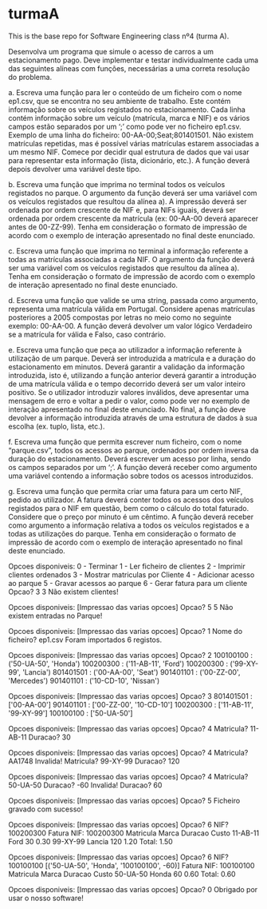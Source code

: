 # turmaA
This is the base repo for Software Engineering class nº4 (turma A).

Desenvolva um programa que simule o acesso de carros a um estacionamento pago. Deve implementar e testar individualmente cada uma das seguintes alíneas com funções, necessárias a uma correta resolução do problema. 

a.	Escreva uma função para ler o conteúdo de um ficheiro com o nome ep1.csv, que se encontra no seu ambiente de trabalho. Este contém informação sobre os veículos registados no estacionamento. Cada linha contém informação sobre um veículo (matrícula, marca e NIF) e os vários campos estão separados por um ‘;’ como pode ver no ficheiro ep1.csv. Exemplo de uma linha do ficheiro: 00-AA-00;Seat;801401501. Não existem matrículas repetidas, mas é possível várias matrículas estarem associadas a um mesmo NIF. Comece por decidir qual estrutura de dados que vai usar para representar esta informação (lista, dicionário, etc.). A função deverá depois devolver uma variável deste tipo. 

b.	Escreva uma função que imprima no terminal todos os veículos registados no parque. O argumento da função deverá ser uma variável com os veículos registados que resultou da alínea a). A impressão deverá ser ordenada por ordem crescente de NIF e, para NIFs iguais, deverá ser ordenada por ordem crescente da matrícula (ex: 00-AA-00 deverá aparecer antes de 00-ZZ-99). Tenha em consideração o formato de impressão de acordo com o exemplo de interação apresentado no final deste enunciado.

c.	Escreva uma função que imprima no terminal a informação referente a todas as matrículas associadas a cada NIF. O argumento da função deverá ser uma variável com os veículos registados que resultou da alínea a). Tenha em consideração o formato de impressão de acordo com o exemplo de interação apresentado no final deste enunciado.

d.	Escreva uma função que valide se uma string, passada como argumento, representa uma matrícula válida em Portugal. Considere apenas matrículas posteriores a 2005 compostas por letras no meio como no seguinte exemplo: 00-AA-00. A função deverá devolver um valor lógico Verdadeiro se a matrícula for válida e Falso, caso contrário.

e.	Escreva uma função que peça ao utilizador a informação referente à utilização de um parque. Deverá ser introduzida a matrícula e a duração do estacionamento em minutos. Deverá garantir a validação da informação introduzida, isto é, utilizando a função anterior deverá garantir a introdução de uma matrícula válida e o tempo decorrido deverá ser um valor inteiro positivo. Se o utilizador introduzir valores inválidos, deve apresentar uma mensagem de erro e voltar a pedir o valor, como pode ver no exemplo de interação apresentado no final deste enunciado. No final, a função deve devolver a informação introduzida através de uma estrutura de dados à sua escolha (ex. tuplo, lista, etc.). 

f.	Escreva uma função que permita escrever num ficheiro, com o nome “parque.csv”, todos os acessos ao parque, ordenados por ordem inversa da duração do estacionamento. Deverá escrever um acesso por linha, sendo os campos separados por um ‘;’. A função deverá receber como argumento uma variável contendo a informação sobre todos os acessos introduzidos.

g.	Escreva uma função que permita criar uma fatura para um certo NIF, pedido ao utilizador. A fatura deverá conter todos os acessos dos veículos registados para o NIF em questão, bem como o cálculo do total faturado. Considere que o preço por minuto é um cêntimo. A função deverá receber como argumento a informação relativa a todos os veículos registados e a todas as utilizações do parque. Tenha em consideração o formato de impressão de acordo com o exemplo de interação apresentado no final deste enunciado.

Opcoes disponiveis:
0 - Terminar
1 - Ler ficheiro de clientes
2 - Imprimir clientes ordenados
3 - Mostrar matriculas por Cliente
4 - Adicionar acesso ao parque
5 - Gravar acessos ao parque
6 - Gerar fatura para um cliente
Opcao? 3
3
Não existem clientes!

Opcoes disponiveis:
[Impressao das varias opcoes]
Opcao? 5
5
Não existem entradas no Parque!

Opcoes disponiveis:
[Impressao das varias opcoes]
Opcao? 1
Nome do ficheiro? ep1.csv
Foram importados 6 registos.


Opcoes disponiveis:
[Impressao das varias opcoes]
Opcao? 2
100100100 : ('50-UA-50', 'Honda')
100200300 : ('11-AB-11', 'Ford')
100200300 : ('99-XY-99', 'Lancia')
801401501 : ('00-AA-00', 'Seat')
901401101 : ('00-ZZ-00', 'Mercedes')
901401101 : ('10-CD-10', 'Nissan')

Opcoes disponiveis:
[Impressao das varias opcoes]
Opcao? 3
801401501 : ['00-AA-00']
901401101 : ['00-ZZ-00', '10-CD-10']
100200300 : ['11-AB-11', '99-XY-99']
100100100 : ['50-UA-50']

Opcoes disponiveis:
[Impressao das varias opcoes]
Opcao? 4
Matricula? 11-AB-11
Duracao? 30

Opcoes disponiveis:
[Impressao das varias opcoes]
Opcao? 4
Matricula? AA1748
Invalida! Matricula? 99-XY-99
Duracao? 120

Opcoes disponiveis:
[Impressao das varias opcoes]
Opcao? 4
Matricula? 50-UA-50
Duracao? -60
Invalida! Duracao? 60

Opcoes disponiveis:
[Impressao das varias opcoes]
Opcao? 5
Ficheiro gravado com sucesso!

Opcoes disponiveis:
[Impressao das varias opcoes]
Opcao? 6
NIF? 100200300
Fatura NIF: 100200300
Matricula  Marca             Duracao    Custo
11-AB-11   Ford                   30     0.30
99-XY-99   Lancia                120     1.20
Total:                                   1.50

Opcoes disponiveis:
[Impressao das varias opcoes]
Opcao? 6
NIF? 100100100
[('50-UA-50', 'Honda', '100100100', -60)]
Fatura NIF: 100100100
Matricula  Marca             Duracao    Custo
50-UA-50   Honda                  60     0.60
Total:                                   0.60

Opcoes disponiveis:
[Impressao das varias opcoes]
Opcao? 0
Obrigado por usar o nosso software!

